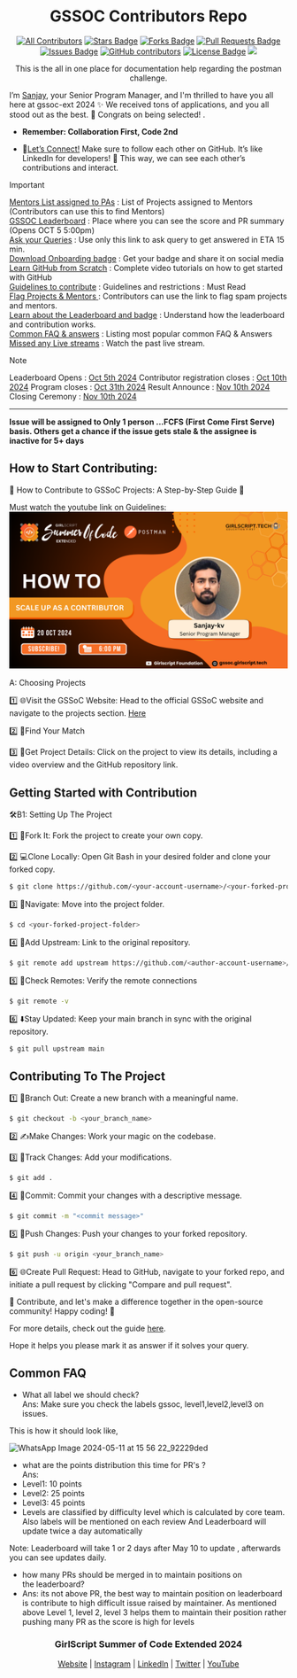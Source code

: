 

<h1 align="center">GSSOC Contributors Repo</h1>
<div align="center">
  
<!-- ALL-CONTRIBUTORS-BADGE:START - Do not remove or modify this section -->

[![All Contributors](https://img.shields.io/badge/all_contributors-1-orange.svg?style=flat-square)](#contributors-)
<a href="https://github.com/GSSoC24/Contributor/stargazers"><img src="https://img.shields.io/github/stars/GSSoC24/Contributor" alt="Stars Badge"/></a>
<a href="https://github.com/GSSoC24/Contributor/network/members"><img src="https://img.shields.io/github/forks/GSSoC24/Contributor" alt="Forks Badge"/></a>
<a href="https://github.com/GSSoC24/Contributor/pulls"><img src="https://img.shields.io/github/issues-pr/GSSoC24/Contributor" alt="Pull Requests Badge"/></a>
<a href="https://github.com/GSSoC24/Contributor/issues"><img src="https://img.shields.io/github/issues/GSSoC24/Contributor" alt="Issues Badge"/></a>
<a href="https://github.com/GSSoC24/Contributor/graphs/contributors"><img alt="GitHub contributors" src="https://img.shields.io/github/contributors/GSSoC24/Contributor?color=2b9348"></a>
<a href="https://github.com/GSSoC24/Contributor/blob/master/LICENSE"><img src="https://img.shields.io/github/license/GSSoC24/Contributor?color=2b9348" alt="License Badge"/></a>
[![](https://visitcount.itsvg.in/api?id=contributor-gssoc&label=Profile%20Views&icon=0&pretty=true)](https://visitcount.itsvg.in)
<!-- ALL-CONTRIBUTORS-BADGE:END -->
This is the all in one place for documentation help regarding the postman challenge.
</div>


I’m [Sanjay](https://github.com/sanjay-kv), your Senior Program Manager, and I'm thrilled to have you all here at gssoc-ext 2024 ✨
 We received tons of applications, and you all stood out as the best. 👏 Congrats on being selected! .<br>
 - **Remember: Collaboration First, Code 2nd**

 - 🔗[Let’s Connect!](https://github.com/sanjay-kv)
Make sure to follow each other on GitHub. It’s like LinkedIn for developers! 💼 This way, we can see each other’s contributions and interact. 

>[!IMPORTANT] 
> [Mentors List assigned to PAs](https://docs.google.com/spreadsheets/d/1fNNXgLIqSfywHqFe7nVSHgm7FhaxAKi-acOfXjtDv_M/edit?usp=sharing) : List of Projects assigned to Mentors (Contributors can use this to find Mentors)<br>
>[GSSOC Leaderboard](https://gssoc.girlscript.tech/leaderboard) : Place where you can see the score and PR summary (Opens OCT 5 5:00pm)<br>
>[Ask your Queries](https://github.com/orgs/GSSoC24/discussions/new/choose) : Use only this link to ask query to get answered in ETA 15 min.<br>
>[Download Onboarding badge](https://gssoc.girlscript.tech/badgeId) : Get your badge and share it on social media<br>
>[Learn GitHub from Scratch](https://academy.girlscript.tech/gssoc) : Complete video tutorials on how to get started with GitHub<br>
>[Guidelines to contribute](https://github.com/GSSoC24/Contributor/tree/main/gssoc-guidelines) : Guidelines and restrictions : Must Read<br>
>[Flag Projects & Mentors ](https://github.com/orgs/GSSoC24/discussions/800) : Contributors can use the link to flag spam projects and mentors.<br>
>[Learn about the Leaderboard and badge](https://github.com/orgs/GSSoC24/discussions/288) : Understand how the leaderboard and contribution works.<br>
>[Common FAQ & answers](https://gssoc.girlscript.tech/faq) : Listing most popular common FAQ & Answers<br>
>[Missed any Live streams](https://www.youtube.com/@girlscriptfoundation45) : Watch the past live stream.<br>

>[!Note] 
>  Leaderboard Opens : [Oct 5th 2024]() 
>  Contributor registration closes : [Oct 10th 2024]()
>  Program closes : [Oct 31th 2024]()
>  Result Announce : [Nov 10th 2024]()
>  Closing Ceremony : [Nov 10th 2024]() 
---

**Issue will be assigned to Only 1 person ...FCFS (First Come First Serve) basis. Others get a chance if the issue gets stale & the assignee is inactive for 5+ days**

## How to Start Contributing: 

🌟 How to Contribute to GSSoC Projects: A Step-by-Step Guide 🌟

Must watch the youtube link on Guidelines:<a href="https://www.youtube.com/watch?v=580uUo9BATM&t=681s&ab_channel=GirlScriptFoundation">
![Sanjay Viswanathan Event](https://raw.githubusercontent.com/GSSoC24/Contributor/refs/heads/main/assets/Live%20Session%20(3).png)</a>
<br>

A: Choosing Projects

1️⃣ 🌐Visit the GSSoC Website: Head to the official GSSoC website and navigate to the projects section. [Here](https://gssoc.girlscript.tech/project)

2️⃣ 📂Find Your Match

3️⃣ 🔎Get Project Details: Click on the project to view its details, including a video overview and the GitHub repository link.



## Getting Started with Contribution

🛠️B1: Setting Up The Project

1️⃣ 🍴Fork It: Fork the project to create your own copy.

2️⃣ 💻Clone Locally: Open Git Bash in your desired folder and clone your forked copy.

```bash
$ git clone https://github.com/<your-account-username>/<your-forked-project>.git
```
3️⃣ 📂Navigate: Move into the project folder.

```bash
$ cd <your-forked-project-folder>

```

4️⃣ 🔗Add Upstream: Link to the original repository.

```bash
$ git remote add upstream https://github.com/<author-account-username>/<original-project>.git
```

5️⃣ 👀Check Remotes: Verify the remote connections

```bash
$ git remote -v
```
6️⃣ ⬇️Stay Updated: Keep your main branch in sync with the original repository.

```bash
$ git pull upstream main
```

## Contributing To The Project

1️⃣ 🌿Branch Out: Create a new branch with a meaningful name.

```bash
$ git checkout -b <your_branch_name>
```
2️⃣ ✍️Make Changes: Work your magic on the codebase.

3️⃣ 📁Track Changes: Add your modifications.

```bash
$ git add .
```
4️⃣ 🚚Commit: Commit your changes with a descriptive message.

```bash
$ git commit -m "<commit message>"
```
5️⃣ 🚀Push Changes: Push your changes to your forked repository.

```bash
$ git push -u origin <your_branch_name>
```
6️⃣ 🌐Create Pull Request: Head to GitHub, navigate to your forked repo, and initiate a pull request by clicking "Compare and pull request".

🚀 Contribute, and let's make a difference together in the open-source community! Happy coding! 🎉

For more details, check out the guide [here](https://sukritim.hashnode.dev/a-beginners-guide-to-gssoc#heading-what-is-open-source-contribution).

Hope it helps you please mark it as answer if it solves your query.

## Common FAQ
- What all label we should check?
<br>Ans: Make sure you check the labels gssoc, level1,level2,level3 on issues.

This is how it should look like,

![WhatsApp Image 2024-05-11 at 15 56 22_92229ded](https://github.com/GSSoC24/Contributor/assets/30715153/ffe6208f-21f9-4262-808e-31f3b2bc0a07)

- what are the points distribution this time for PR's ?
<br>Ans: 
- Level1: 10 points
- Level2: 25 points
- Level3: 45 points
- Levels are classified by difficulty level which is calculated by core team. Also labels will be mentioned on each review
  And Leaderboard will update twice a day automatically
<be>
  Note: Leaderboard will take 1 or 2 days after May 10 to update , afterwards you can see updates daily.

-  how many PRs should be merged in to maintain positions on the leaderboard?
-   Ans: its not above PR, the best way to maintain position on leaderboard is contribute to high difficult issue raised by maintainer.
      As mentioned above Level 1, level 2, level 3 helps them to maintain their position rather pushing many PR as the score is high for levels
</div>
    <div align="center">

### GirlScript Summer of Code Extended 2024

[Website](https://gssoc.girlscript.tech/) | [Instagram](https://www.instagram.com/girlscriptsummerofcode/?hl=en) | [LinkedIn](https://www.linkedin.com/company/girlscriptsoc) | [Twitter](https://twitter.com/girlscriptsoc) | [YouTube](https://www.youtube.com/@girlscriptfoundation45)

</div>

